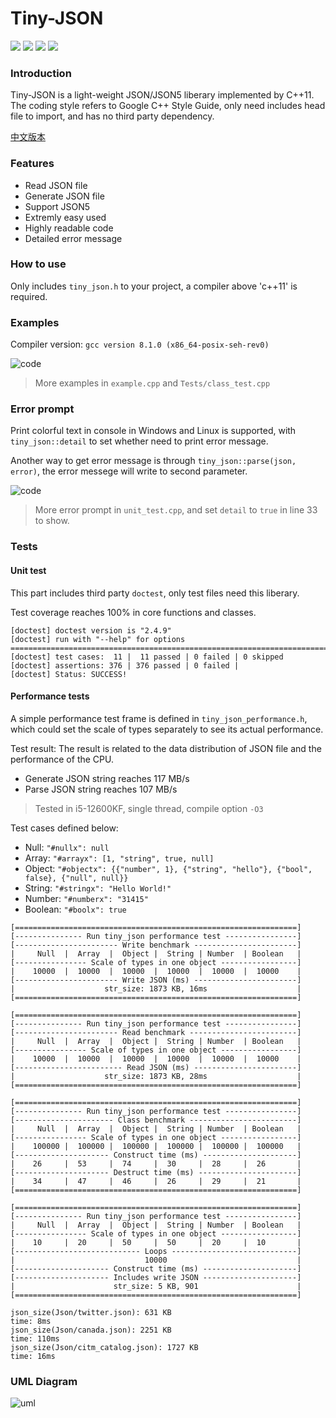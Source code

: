 # Tiny-JSON
![](https://img.shields.io/badge/c%2B%2B-11-blue) ![](https://img.shields.io/badge/release-v1.2-blue) ![](https://img.shields.io/badge/coverage-100%25-green) ![](https://img.shields.io/badge/license-mit-blue)

### Introduction
Tiny-JSON is a light-weight JSON/JSON5 liberary implemented by C++11. The coding style refers to Google C++ Style Guide, only need includes head file to import, and has no third party dependency.

[中文版本](https://github.com/Syan-Lin/Tiny-JSON/blob/main/README.md)

### Features
- Read JSON file
- Generate JSON file
- Support JSON5
- Extremly easy used
- Highly readable code
- Detailed error message

### How to use
Only includes `tiny_json.h` to your project, a compiler above 'c++11' is required.

### Examples
Compiler version: `gcc version 8.1.0 (x86_64-posix-seh-rev0)`

![code](Res/example.png)

>More examples in `example.cpp` and `Tests/class_test.cpp`

### Error prompt
Print colorful text in console in Windows and Linux is supported, with `tiny_json::detail` to set whether need to print error message.

Another way to get error message is through `tiny_json::parse(json, error)`, the error messege will write to second parameter.

![code](Res/error.png)

>More error prompt in `unit_test.cpp`, and set `detail` to `true` in line 33 to show.

### Tests
#### Unit test
This part includes third party `doctest`, only test files need this liberary.

Test coverage reaches 100% in core functions and classes.
```
[doctest] doctest version is "2.4.9"
[doctest] run with "--help" for options
===============================================================================
[doctest] test cases:  11 |  11 passed | 0 failed | 0 skipped
[doctest] assertions: 376 | 376 passed | 0 failed |
[doctest] Status: SUCCESS!
```
#### Performance tests
A simple performance test frame is defined in `tiny_json_performance.h`, which could set the scale of types separately to see its actual performance.

Test result: The result is related to the data distribution of JSON file and the performance of the CPU.
- Generate JSON string reaches 117 MB/s
- Parse JSON string reaches 107 MB/s

>Tested in i5-12600KF, single thread, compile option `-O3`

Test cases defined below:
- Null: `"#nullx": null`
- Array: `"#arrayx": [1, "string", true, null]`
- Object: `"#objectx": {{"number", 1}, {"string", "hello"}, {"bool", false}, {"null", null}}`
- String: `"#stringx": "Hello World!"`
- Number: `"#numberx": "31415"`
- Boolean: `"#boolx": true`
```
[===============================================================]
[--------------- Run tiny_json performance test ----------------]
[----------------------- Write benchmark -----------------------]
|     Null  |  Array  |  Object |  String | Number  | Boolean   |
[---------------- Scale of types in one object -----------------]
|    10000  |  10000  |  10000  |  10000  |  10000  |  10000    |
[----------------------- Write JSON (ms) -----------------------]
|                    str_size: 1873 KB, 16ms                    |
[===============================================================]

[===============================================================]
[--------------- Run tiny_json performance test ----------------]
[----------------------- Read benchmark ------------------------]
|     Null  |  Array  |  Object |  String | Number  | Boolean   |
[---------------- Scale of types in one object -----------------]
|    10000  |  10000  |  10000  |  10000  |  10000  |  10000    |
[------------------------ Read JSON (ms) -----------------------]
|                    str_size: 1873 KB, 28ms                    |
[===============================================================]

[===============================================================]
[--------------- Run tiny_json performance test ----------------]
[---------------------- Class benchmark ------------------------]
|     Null  |  Array  |  Object |  String | Number  | Boolean   |
[---------------- Scale of types in one object -----------------]
|    100000 |  100000 |  100000 |  100000 |  100000 |  100000   |
[--------------------- Construct time (ms) ---------------------]
|    26     |  53     |  74     |  30     |  28     |  26       |
[--------------------- Destruct time (ms) ----------------------]
|    34     |  47     |  46     |  26     |  29     |  21       |
[===============================================================]

[===============================================================]
[--------------- Run tiny_json performance test ----------------]
|     Null  |  Array  |  Object |  String | Number  | Boolean   |
[---------------- Scale of types in one object -----------------]
|    10     |  20     |  50     |  50     |  20     |  10       |
[---------------------------- Loops ----------------------------]
|                             10000                             |
[--------------------- Construct time (ms) ---------------------]
[--------------------- Includes write JSON ---------------------]
|                      str_size: 5 KB, 901                      |
[===============================================================]

json_size(Json/twitter.json): 631 KB
time: 8ms
json_size(Json/canada.json): 2251 KB
time: 110ms
json_size(Json/citm_catalog.json): 1727 KB
time: 16ms
```

### UML Diagram
![uml](Res/uml.jpg)
